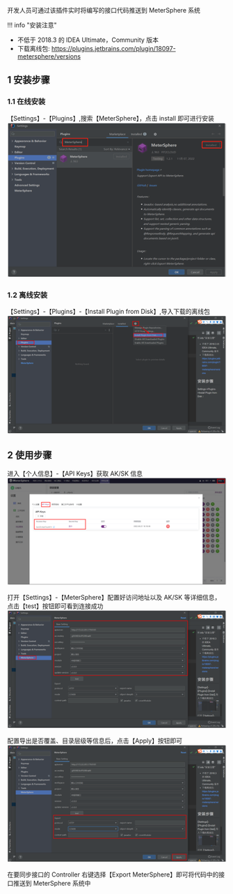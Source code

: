 开发人员可通过该插件实时将编写的接口代码推送到 MeterSphere 系统

!!! info "安装注意"
* 不低于 2018.3 的 IDEA Ultimate，Community 版本
* 下载离线包: https://plugins.jetbrains.com/plugin/18097-metersphere/versions

## 1 安装步骤
### 1.1 在线安装
【Settings】-【Plugins】,搜索【MeterSphere】，点击 install 即可进行安装
![录制](../../img/user_manual/plugin_use/idea_plugin/idea_plugin_4.png)

### 1.2 离线安装
【Settings】-【Plugins】-【Install Plugin from Disk】,导入下载的离线包
![录制](../../img/user_manual/plugin_use/idea_plugin/idea_plugin_1.png)

## 2 使用步骤
进入【个人信息】-【API Keys】获取 AK/SK 信息 <br>
![录制](../../img/user_manual/plugin_use/idea_plugin/idea_plugin_5.png)

打开【Settings】-【MeterSphere】配置好访问地址以及 AK/SK 等详细信息，点击【test】按钮即可看到连接成功
![录制](../../img/user_manual/plugin_use/idea_plugin/idea_plugin_2.png)

配置导出是否覆盖、目录层级等信息后，点击【Apply】按钮即可
![录制](../../img/user_manual/plugin_use/idea_plugin/idea_plugin_3.png)

在要同步接口的 Controller 右键选择【Export MeterSphere】即可将代码中的接口推送到 MeterSphere 系统中